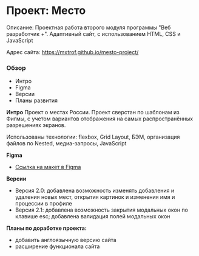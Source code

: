 # Проект: Место

Описание: Проектная работа второго модуля программы "Веб разработчик +". Адаптивный сайт, с использованием HTML, CSS и JavaScript

Адрес сайта: https://mxtrof.github.io/mesto-project/

### Обзор

* Интро
* Figma
* Версии
* Планы развития

**Интро** Проект о местах России. Проект сверстан по шаблонам из Фигмы, с учетом вариантов отображения на самых распространённых разрешениях экранов.

Использованы технологии: flexbox, Grid Layout, БЭМ, организация файлов по Nested, медиа-запросы, JavaScript


**Figma**

* [Ссылка на макет в Figma](https://www.figma.com/file/2cn9N9jSkmxD84oJik7xL7/JavaScript.-Sprint-4?node-id=0%3A1)

**Версии**
* Версия 2.0: добавлена возможность изменять добавления и удаления новых мест, открытия картинок и изменения имя и процессии в профиле
* Версия 2.1: добавлена возможность закрытия модальных окон по клавише esc; добавлена валидация полей модальных окон

**Планы по доработке проекта:**

* добавить англоязычную версию сайта
* расширение функционала сайта
